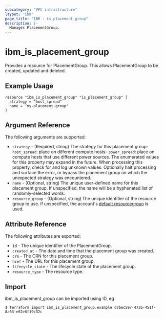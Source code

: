 ```yaml
---
subcategory: "VPC infrastructure"
layout: "ibm"
page_title: "IBM : is_placement_group"
description: |-
  Manages PlacementGroup.
---
```


# ibm\_is_placement_group

Provides a resource for PlacementGroup. This allows PlacementGroup to be created, updated and deleted.

## Example Usage

```hcl
resource "ibm_is_placement_group" "is_placement_group" {
  strategy = "host_spread"
  name = "my-placement-group"
}
```

## Argument Reference

The following arguments are supported:

* `strategy` - (Required, string) The strategy for this placement group- `host_spread`: place on different compute hosts- `power_spread`: place on compute hosts that use different power sources. The enumerated values for this property may expand in the future. When processing this property, check for and log unknown values. Optionally halt processing and surface the error, or bypass the placement group on which the unexpected strategy was encountered.
* `name` - (Optional, string) The unique user-defined name for this placement group. If unspecified, the name will be a hyphenated list of randomly-selected words.
* `resource_group` - (Optional, string) The unique identifier of the resource group to use. If unspecified, the account's [default resourcegroup](https://cloud.ibm.com/apidocs/resource-manager#introduction) is used.

## Attribute Reference

The following attributes are exported:

* `id` - The unique identifier of the PlacementGroup.
* `created_at` - The date and time that the placement group was created.
* `crn` - The CRN for this placement group.
* `href` - The URL for this placement group.
* `lifecycle_state` - The lifecycle state of the placement group.
* `resource_type` - The resource type.

## Import

ibm_is_placement_group can be imported using ID, eg

```
$ terraform import ibm_is_placement_group.example d7bec597-4726-451f-8a63-e62e6f19c32c
```